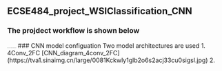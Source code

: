 ## ECSE484_project_WSIClassification_CNN
### The projdect workflow is shown below
<img src="https://tva1.sinaimg.cn/large/0081Kckwly1glb1stt8x7j31970u0gmu.jpg" alt="ECSE 484_project_work flow" style="zoom: 10%;" />
### CNN model configuation 
Two model architectures are used
1. 4Conv_2FC
[CNN_diagram_4conv_2FC](https://tva1.sinaimg.cn/large/0081Kckwly1glb2o6s2acj33cu0sigsl.jpg)
2. 



